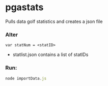 # pgastats

Pulls data golf statistics and creates a json file

### Alter
```
var statNum = <statID>
```
* statlist.json contains a list of statIDs


### Run:
```javascript
node importData.js
```